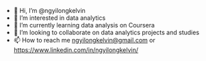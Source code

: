 - 👋 Hi, I’m @ngyilongkelvin
- 👀 I’m interested in data analytics
- 🌱 I’m currently learning data analysis on Coursera
- 💞️ I’m looking to collaborate on data analytics projects and studies
- 📫 How to reach me ngyilongkelvin@gmail.com or https://www.linkedin.com/in/ngyilongkelvin/

<!---
ngyilongkelvin/ngyilongkelvin is a ✨ special ✨ repository because its `README.md` (this file) appears on your GitHub profile.
You can click the Preview link to take a look at your changes.
--->
